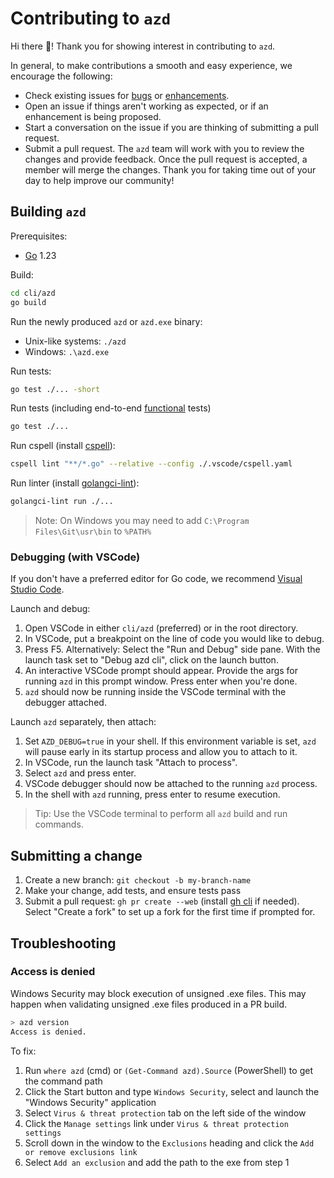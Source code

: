 # Contributing to `azd`

Hi there 👋! Thank you for showing interest in contributing to `azd`.

In general, to make contributions a smooth and easy experience, we encourage the following:

- Check existing issues for [bugs](https://github.com/Azure/azure-dev/issues?q=is%3Aopen+is%3Aissue+label%3Abug) or [enhancements](https://github.com/Azure/azure-dev/issues?q=is%3Aopen+is%3Aissue+label%3Aenhancement).
- Open an issue if things aren't working as expected, or if an enhancement is being proposed.
- Start a conversation on the issue if you are thinking of submitting a pull request.
- Submit a pull request. The `azd` team will work with you to review the changes and provide feedback. Once the pull request is accepted, a member will merge the changes. Thank you for taking time out of your day to help improve our community!

## Building `azd`

Prerequisites:

- [Go](https://go.dev/dl/) 1.23

Build:

```bash
cd cli/azd
go build
```

Run the newly produced `azd` or `azd.exe` binary:

- Unix-like systems: `./azd`
- Windows: `.\azd.exe`

Run tests:

```bash
go test ./... -short
```

Run tests (including end-to-end [functional][functional tests] tests)

```bash
go test ./...
```

Run cspell (install [cspell](https://cspell.org/)):

```bash
cspell lint "**/*.go" --relative --config ./.vscode/cspell.yaml
```

Run linter (install [golangci-lint](https://golangci-lint.run/welcome/install/#local-installation)):

```bash
golangci-lint run ./...
```

> Note: On Windows you may need to add `C:\Program Files\Git\usr\bin` to `%PATH%`

### Debugging (with VSCode)

If you don't have a preferred editor for Go code, we recommend [Visual Studio Code](https://code.visualstudio.com/Download).

Launch and debug:

1. Open VSCode in either `cli/azd` (preferred) or in the root directory.
1. In VSCode, put a breakpoint on the line of code you would like to debug.
1. Press F5. Alternatively: Select the "Run and Debug" side pane. With the launch task set to "Debug azd cli", click on the launch button.
1. An interactive VSCode prompt should appear. Provide the args for running `azd` in this prompt window. Press enter when you're done.
1. `azd` should now be running inside the VSCode terminal with the debugger attached.

Launch `azd` separately, then attach:

1. Set `AZD_DEBUG=true` in your shell. If this environment variable is set, `azd` will pause early in its startup process and allow you to attach to it.
1. In VSCode, run the launch task "Attach to process".
1. Select `azd` and press enter.
1. VSCode debugger should now be attached to the running `azd` process.
1. In the shell with `azd` running, press enter to resume execution.

> Tip: Use the VSCode terminal to perform all `azd` build and run commands.

## Submitting a change

1. Create a new branch: `git checkout -b my-branch-name`
1. Make your change, add tests, and ensure tests pass
1. Submit a pull request: `gh pr create --web` (install [gh cli][gh cli] if needed). Select "Create a fork" to set up a fork for the first time if prompted for.

## Troubleshooting

### Access is denied

Windows Security may block execution of unsigned .exe files. This may happen when validating unsigned .exe files produced in
a PR build.

```bash
> azd version
Access is denied.
```

To fix:

1. Run `where azd` (cmd) or `(Get-Command azd).Source` (PowerShell) to get the command path
1. Click the Start button and type `Windows Security`, select and launch the "Windows Security" application
1. Select `Virus & threat protection` tab on the left side of the window
1. Click the `Manage settings` link under `Virus & threat protection settings`
1. Scroll down in the window to the `Exclusions` heading and click the `Add or remove exclusions link`
1. Select `Add an exclusion` and add the path to the exe from step 1

[bug issues]: https://github.com/cli/cli/issues?q=is%3Aopen+is%3Aissue+label%3Abug
[enhancement issues]: https://github.com/cli/cli/issues?q=is%3Aopen+is%3Aissue+label%3Aenhancement
[functional tests]: https://github.com/Azure/azure-dev/tree/main/cli/azd/test/functional
[gh cli]: https://github.com/cli/cli?tab=readme-ov-file#installation
